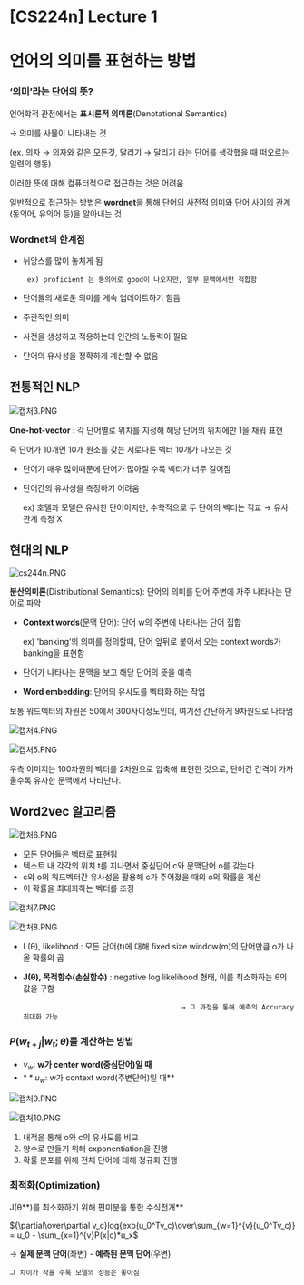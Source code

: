 # [CS224n] Lecture 1

# 언어의 의미를 표현하는 방법

### ‘의미’라는 단어의 뜻?

언어학적 관점에서는 **표시론적 의미론**(Denotational Semantics)

→ 의미를 사물이 나타내는 것

(ex. 의자 → 의자와 같은 모든것, 달리기 → 달리기 라는 단어를 생각했을 때 떠오르는 일련의 행동)

이러한 뜻에 대해 컴퓨터적으로 접근하는 것은 어려움

일반적으로 접근하는 방법은 **wordnet**을 통해 단어의 사전적 의미와 단어 사이의 관계(동의어, 유의어 등)을 알아내는 것

### Wordnet의 한계점

- 뉘앙스를 많이 놓치게 됨

       ex) proficient 는 동의어로 good이 나오지만, 일부 문맥에서만 적합함

- 단어들의 새로운 의미를 계속 업데이트하기 힘듬
- 주관적인 의미
- 사전을 생성하고 적용하는데 인간의 노동력이 필요
- 단어의 유사성을 정확하게 계산할 수 없음

## 전통적인 NLP

![캡처3.PNG](%5BCS224n%5D%20Lecture%201%20b172dcce8be043c4b26f93c6c8e07fcd/%EC%BA%A1%EC%B2%983.png)

**One-hot-vector** : 각 단어별로 위치를 지정해 해당 단어의 위치에만 1을 채워 표현

즉 단어가 10개면 10개 원소를 갖는 서로다른 벡터 10개가 나오는 것

- 단어가 매우 많이때문에 단어가 많아질 수록 벡터가 너무 길어짐
- 단어간의 유사성을 측정하기 어려움
    
    ex) 호텔과 모텔은 유사한 단어이지만, 수학적으로 두 단어의 벡터는 직교 → 유사관계 측정 X
    

## 현대의 NLP

![cs244n.PNG](%5BCS224n%5D%20Lecture%201%20b172dcce8be043c4b26f93c6c8e07fcd/cs244n.png)

**분산의미론**(Distributional Semantics): 단어의 의미를 단어 주변에 자주 나타나는 단어로 파악

- **Context words**(문맥 단어): 단어 w의 주변에 나타나는 단어 집합
    
    ex) ‘banking’의 의미를 정의할때, 단어 앞뒤로 붙어서 오는 context words가 banking을 표현함
    
- 단어가 나타나는 문맥을 보고 해당 단어의 뜻을 예측
- **Word embedding**: 단어의 유사도를 벡터화 하는 작업

보통 워드벡터의 차원은 50에서 300사이정도인데, 여기선 간단하게 9차원으로 나타냄

![캡처4.PNG](%5BCS224n%5D%20Lecture%201%20b172dcce8be043c4b26f93c6c8e07fcd/%EC%BA%A1%EC%B2%984.png)

![캡처5.PNG](%5BCS224n%5D%20Lecture%201%20b172dcce8be043c4b26f93c6c8e07fcd/%EC%BA%A1%EC%B2%985.png)

우측 이미지는 100차원의 벡터를 2차원으로 압축해 표현한 것으로, 단어간 간격이 가까울수록 유사한 문맥에서 나타난다.

## Word2vec 알고리즘

![캡처6.PNG](%5BCS224n%5D%20Lecture%201%20b172dcce8be043c4b26f93c6c8e07fcd/%EC%BA%A1%EC%B2%986.png)

- 모든 단어들은 벡터로 표현됨
- 텍스트 내 각각의 위치 t를 지나면서 중심단어 c와 문맥단어 o를 갖는다.
- c와 o의 워드벡터간 유사성을 활용해 c가 주어졌을 때의 o의 확률을 계산
- 이 확률을 최대화하는 벡터를 조정

![캡처7.PNG](%5BCS224n%5D%20Lecture%201%20b172dcce8be043c4b26f93c6c8e07fcd/%EC%BA%A1%EC%B2%987.png)

![캡처8.PNG](%5BCS224n%5D%20Lecture%201%20b172dcce8be043c4b26f93c6c8e07fcd/%EC%BA%A1%EC%B2%988.png)

- L(θ), likelihood : 모든 단어(t)에 대해 fixed size window(m)의 단어만큼 o가 나올 확률의 곱
- **J(θ), 목적함수(손실함수)** : negative log likelihood 형태, 이를 최소화하는 θ의 값을 구함
    
                                             → 그 과정을 통해 예측의 Accuracy 최대화 가능
    

 

### $P(w_{t+j} |w_t;θ)$를 계산하는 방법

- $\nu_w:$ **w가 center word(중심단어)일 때**
- $**u_w:$ w가 context word(주변단어)일 때**

![캡처9.PNG](%5BCS224n%5D%20Lecture%201%20b172dcce8be043c4b26f93c6c8e07fcd/%EC%BA%A1%EC%B2%989.png)

![캡처10.PNG](%5BCS224n%5D%20Lecture%201%20b172dcce8be043c4b26f93c6c8e07fcd/%EC%BA%A1%EC%B2%9810.png)

1. 내적을 통해 o와 c의 유사도를 비교
2. 양수로 만들기 위해 exponentiation을 진행
3. 확률 분포를 위해 전체 단어에 대해 정규화 진행

### 최적화(Optimization)

J(θ**)를 최소화하기 위해 편미분을 통한 수식전개**

${\partial\over\partial v_c}log{exp(u_0^Tv_c)\over\sum_{w=1}^{v}(u_0^Tv_c)} = u_0 - \sum_{x=1}^{v}P(x|c)*u_x$

→ **실제 문맥 단어**(좌변) - **예측된 문맥 단어**(우변)

    그 차이가 작을 수록 모델의 성능은 좋아짐